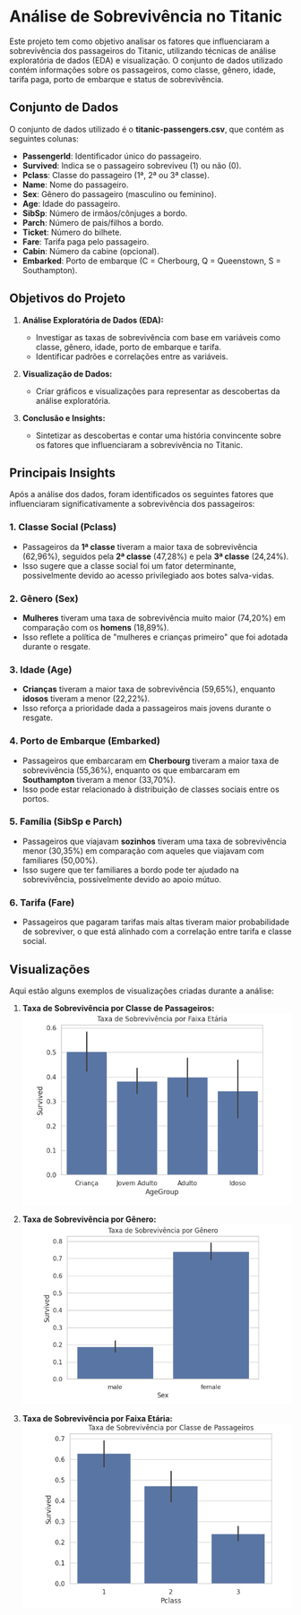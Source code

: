 # Análise de Sobrevivência no Titanic

Este projeto tem como objetivo analisar os fatores que influenciaram a sobrevivência dos passageiros do Titanic, utilizando técnicas de análise exploratória de dados (EDA) e visualização. O conjunto de dados utilizado contém informações sobre os passageiros, como classe, gênero, idade, tarifa paga, porto de embarque e status de sobrevivência.

## Conjunto de Dados

O conjunto de dados utilizado é o **titanic-passengers.csv**, que contém as seguintes colunas:

- **PassengerId**: Identificador único do passageiro.
- **Survived**: Indica se o passageiro sobreviveu (1) ou não (0).
- **Pclass**: Classe do passageiro (1ª, 2ª ou 3ª classe).
- **Name**: Nome do passageiro.
- **Sex**: Gênero do passageiro (masculino ou feminino).
- **Age**: Idade do passageiro.
- **SibSp**: Número de irmãos/cônjuges a bordo.
- **Parch**: Número de pais/filhos a bordo.
- **Ticket**: Número do bilhete.
- **Fare**: Tarifa paga pelo passageiro.
- **Cabin**: Número da cabine (opcional).
- **Embarked**: Porto de embarque (C = Cherbourg, Q = Queenstown, S = Southampton).

## Objetivos do Projeto

1. **Análise Exploratória de Dados (EDA):**
   - Investigar as taxas de sobrevivência com base em variáveis como classe, gênero, idade, porto de embarque e tarifa.
   - Identificar padrões e correlações entre as variáveis.

2. **Visualização de Dados:**
   - Criar gráficos e visualizações para representar as descobertas da análise exploratória.

3. **Conclusão e Insights:**
   - Sintetizar as descobertas e contar uma história convincente sobre os fatores que influenciaram a sobrevivência no Titanic.

## Principais Insights

Após a análise dos dados, foram identificados os seguintes fatores que influenciaram significativamente a sobrevivência dos passageiros:

### 1. Classe Social (Pclass)
- Passageiros da **1ª classe** tiveram a maior taxa de sobrevivência (62,96%), seguidos pela **2ª classe** (47,28%) e pela **3ª classe** (24,24%).
- Isso sugere que a classe social foi um fator determinante, possivelmente devido ao acesso privilegiado aos botes salva-vidas.

### 2. Gênero (Sex)
- **Mulheres** tiveram uma taxa de sobrevivência muito maior (74,20%) em comparação com os **homens** (18,89%).
- Isso reflete a política de "mulheres e crianças primeiro" que foi adotada durante o resgate.

### 3. Idade (Age)
- **Crianças** tiveram a maior taxa de sobrevivência (59,65%), enquanto **idosos** tiveram a menor (22,22%).
- Isso reforça a prioridade dada a passageiros mais jovens durante o resgate.

### 4. Porto de Embarque (Embarked)
- Passageiros que embarcaram em **Cherbourg** tiveram a maior taxa de sobrevivência (55,36%), enquanto os que embarcaram em **Southampton** tiveram a menor (33,70%).
- Isso pode estar relacionado à distribuição de classes sociais entre os portos.

### 5. Família (SibSp e Parch)
- Passageiros que viajavam **sozinhos** tiveram uma taxa de sobrevivência menor (30,35%) em comparação com aqueles que viajavam com familiares (50,00%).
- Isso sugere que ter familiares a bordo pode ter ajudado na sobrevivência, possivelmente devido ao apoio mútuo.

### 6. Tarifa (Fare)
- Passageiros que pagaram tarifas mais altas tiveram maior probabilidade de sobreviver, o que está alinhado com a correlação entre tarifa e classe social.

## Visualizações

Aqui estão alguns exemplos de visualizações criadas durante a análise:

1. **Taxa de Sobrevivência por Classe de Passageiros:**
   ![Survival by Class](titanic/1.png)

2. **Taxa de Sobrevivência por Gênero:**
   ![Survival by Gender](titanic/2.png)

3. **Taxa de Sobrevivência por Faixa Etária:**
   ![Survival by Age Group](titanic/3.png)


